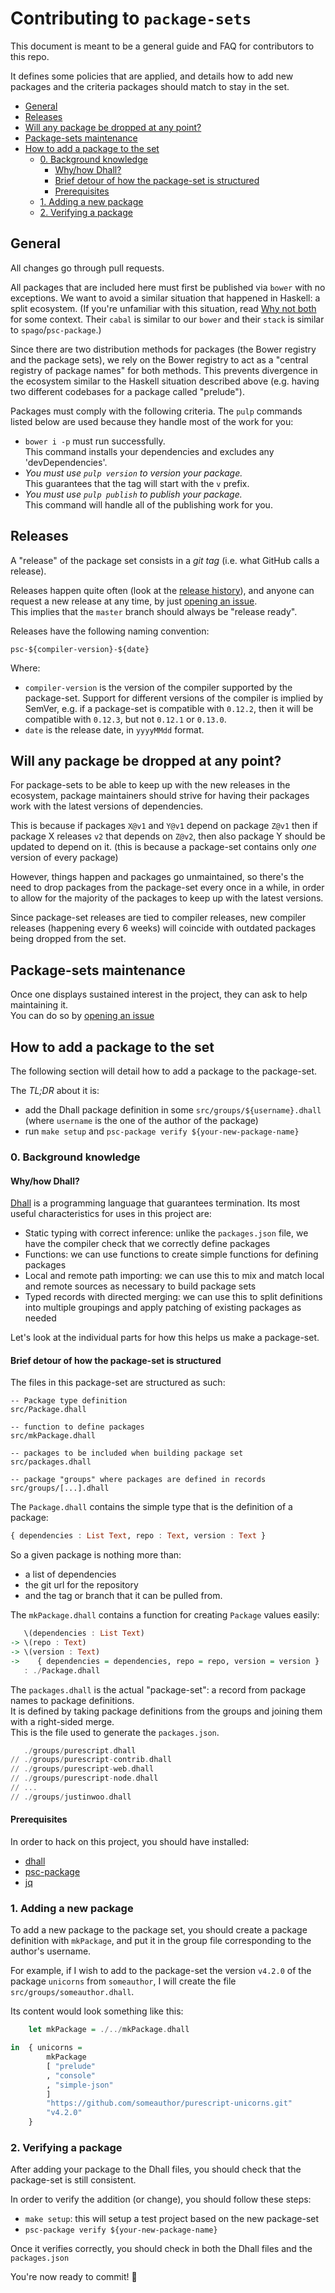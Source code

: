# Contributing to `package-sets`

This document is meant to be a general guide and FAQ for contributors to this repo.

It defines some policies that are applied, and details how to add new packages and the criteria packages should match to stay in the set.


- [General](#general)
- [Releases](#releases)
- [Will any package be dropped at any point?](#will-any-package-be-dropped-at-any-point)
- [Package-sets maintenance](#package-sets-maintenance)
- [How to add a package to the set](#how-to-add-a-package-to-the-set)
  - [0. Background knowledge](#0-background-knowledge)
    - [Why/how Dhall?](#whyhow-dhall)
    - [Brief detour of how the package-set is structured](#brief-detour-of-how-the-package-set-is-structured)
    - [Prerequisites](#prerequisites)
  - [1. Adding a new package](#1-adding-a-new-package)
  - [2. Verifying a package](#2-verifying-a-package)


## General

All changes go through pull requests.

All packages that are included here must first be published via `bower` with no exceptions. We want to avoid a similar situation that happened in Haskell: a split ecosystem. (If you're unfamiliar with this situation, read [Why not both](https://medium.com/@fommil/why-not-both-8adadb71a5ed) for some context. Their `cabal` is similar to our `bower` and their `stack` is similar to `spago`/`psc-package`.)

Since there are two distribution methods for packages (the Bower registry and the package sets), we rely on the Bower registry to act as a "central registry of package names" for both methods. This prevents divergence in the ecosystem similar to the Haskell situation described above (e.g. having two different codebases for a package called "prelude").

Packages must comply with the following criteria. The `pulp` commands listed below are used because they handle most of the work for you:
- `bower i -p` must run successfully.  
  This command installs your dependencies and excludes any 'devDependencies'.
- _You must use `pulp version` to version your package._  
  This guarantees that the tag will start with the `v` prefix.
- _You must use `pulp publish` to publish your package._  
  This command will handle all of the publishing work for you. 

## Releases

A "release" of the package set consists in a *git tag* (i.e. what GitHub calls a release).

Releases happen quite often (look at the [release history][releases]), and anyone can request a new release at any time, by just [opening an issue][issues].  
This implies that the `master` branch should always be "release ready".

Releases have the following naming convention:
```
psc-${compiler-version}-${date}
```

Where:
- `compiler-version` is the version of the compiler supported by the package-set.
  Support for different versions of the compiler is implied by SemVer, e.g. if a package-set is compatible with `0.12.2`, then it will be compatible with `0.12.3`, but not `0.12.1` or `0.13.0`.
- `date` is the release date, in `yyyyMMdd` format.

## Will any package be dropped at any point?

For package-sets to be able to keep up with the new releases in the ecosystem, package maintainers should strive for having their packages work with the latest versions of dependencies.

This is because if packages `X@v1` and `Y@v1` depend on package `Z@v1` then if package X releases `v2` that depends on `Z@v2`, then also package Y should be updated to depend on it. (this is because a package-set contains only *one* version of every package)

However, things happen and packages go unmaintained, so there's the need to drop packages from the package-set every once in a while, in order to allow for the majority of the packages to keep up with the latest versions.

Since package-set releases are tied to compiler releases, new compiler releases (happening every 6 weeks) will coincide with outdated packages being dropped from the set.

## Package-sets maintenance

Once one displays sustained interest in the project, they can ask to help maintaining it.  
You can do so by [opening an issue][issues]

## How to add a package to the set

The following section will detail how to add a package to the package-set.

The *TL;DR* about it is:
- add the Dhall package definition in some `src/groups/${username}.dhall` (where `username` is the one of the author of the package)
- run `make setup` and `psc-package verify ${your-new-package-name}`

### 0. Background knowledge

#### Why/how Dhall?

[Dhall](https://github.com/dhall-lang/dhall-lang) is a programming language that guarantees
termination. Its most useful characteristics for uses in this project are:
* Static typing with correct inference: unlike the `packages.json` file, we have the compiler check that we correctly define packages
* Functions: we can use functions to create simple functions for defining packages
* Local and remote path importing: we can use this to mix and match local and remote sources as necessary to build package sets
* Typed records with directed merging: we can use this to split definitions into multiple groupings and apply patching of existing packages as needed

Let's look at the individual parts for how this helps us make a package-set.

#### Brief detour of how the package-set is structured

The files in this package-set are structured as such:

```
-- Package type definition
src/Package.dhall

-- function to define packages
src/mkPackage.dhall

-- packages to be included when building package set
src/packages.dhall

-- package "groups" where packages are defined in records
src/groups/[...].dhall
```

The `Package.dhall` contains the simple type that is the definition of a package:

```hs
{ dependencies : List Text, repo : Text, version : Text }
```

So a given package is nothing more than:
- a list of dependencies
- the git url for the repository
- and the tag or branch that it can be pulled from.

The `mkPackage.dhall` contains a function for creating `Package` values easily:

```hs
   \(dependencies : List Text)
-> \(repo : Text)
-> \(version : Text)
->    { dependencies = dependencies, repo = repo, version = version }
   : ./Package.dhall
```

The `packages.dhall` is the actual "package-set": a record from package names to package definitions.  
It is defined by taking package definitions from the groups and joining them with a right-sided merge.  
This is the file used to generate the `packages.json`.


```hs
   ./groups/purescript.dhall
// ./groups/purescript-contrib.dhall
// ./groups/purescript-web.dhall
// ./groups/purescript-node.dhall
// ...
// ./groups/justinwoo.dhall
```

#### Prerequisites

In order to hack on this project, you should have installed:
- [dhall][dhall]
- [psc-package][psc-package]
- [jq][jq]

### 1. Adding a new package

To add a new package to the package set, you should create a package definition with `mkPackage`, and put it in the group file corresponding to the author's username.

For example, if I wish to add to the package-set the version `v4.2.0` of the package `unicorns` from `someauthor`, I will create the file `src/groups/someauthor.dhall`.

Its content would look something like this:

```hs
    let mkPackage = ./../mkPackage.dhall

in  { unicorns =
        mkPackage
        [ "prelude"
        , "console"
        , "simple-json"
        ]
        "https://github.com/someauthor/purescript-unicorns.git"
        "v4.2.0"
    }
```


### 2. Verifying a package

After adding your package to the Dhall files, you should check that the package-set is still consistent.

In order to verify the addition (or change), you should follow these steps:
- `make setup`: this will setup a test project based on the new package-set
- `psc-package verify ${your-new-package-name}`

Once it verifies correctly, you should check in both the Dhall files and the `packages.json`

You're now ready to commit! 🙂

[jq]: https://github.com/stedolan/jq
[psc-package]: https://github.com/purescript/psc-package/
[dhall]: https://github.com/dhall-lang/dhall-haskell
[releases]: https://github.com/purescript/package-sets/releases
[issues]: https://github.com/purescript/package-sets/issues
[local-setup]: https://github.com/spacchetti/spago#i-still-want-to-use-psc-package-can-this-help-me-in-some-way
[spago]: https://github.com/spacchetti/spago
[bower]: https://bower.io/
[pulp]: https://github.com/purescript-contrib/pulp
